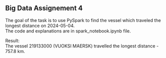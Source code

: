 ## Big Data Assignement 4
The goal of the task is to use PySpark to find the vessel which traveled the longest distance on 2024-05-04.  
The code and explanations are in spark_notebook.ipynb file.  

Result:  
The vessel 219133000 (VUOKSI MAERSK) travelled the longest distance - 757.8 km.
